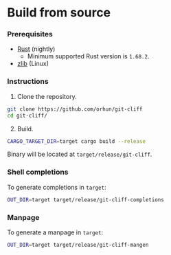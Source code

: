 # Build from source

### Prerequisites

- [Rust](https://www.rust-lang.org/) (nightly)
  - Minimum supported Rust version is `1.68.2`.
- [zlib](https://zlib.net/) (Linux)

### Instructions

1. Clone the repository.

```bash
git clone https://github.com/orhun/git-cliff
cd git-cliff/
```

2. Build.

```bash
CARGO_TARGET_DIR=target cargo build --release
```

Binary will be located at `target/release/git-cliff`.

### Shell completions

To generate completions in `target`:

```bash
OUT_DIR=target target/release/git-cliff-completions
```

### Manpage

To generate a manpage in `target`:

```bash
OUT_DIR=target target/release/git-cliff-mangen
```
